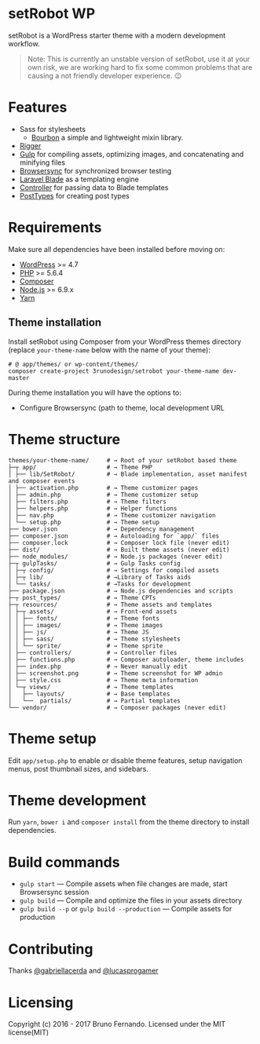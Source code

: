# setRobot WP
setRobot is a WordPress starter theme with a modern development workflow.

> Note: This is currently an unstable version of setRobot, use it at your own risk, we are working hard to fix some common problems that are causing a not friendly developer experience. :wink:

# Features
*   Sass for stylesheets
    *   [Bourbon](bourbon.io/) a simple and lightweight mixin library.
*   [Rigger](https://github.com/kuzyk/gulp-rigger)
*   [Gulp](gulpjs.com) for compiling assets, optimizing images, and concatenating and minifying files
*   [Browsersync](http://www.browsersync.io/) for synchronized browser testing
*   [Laravel Blade](https://laravel.com/docs/5.3/blade) as a templating engine
*   [Controller](https://github.com/soberwp/controller) for passing data to Blade templates
*   [PostTypes](https://github.com/jjgrainger/PostTypes) for creating post types

# Requirements
Make sure all dependencies have been installed before moving on:

*   [WordPress](https://wordpress.org/) >= 4.7
*   [PHP](http://php.net/manual/en/install.php) >= 5.6.4
*   [Composer](https://getcomposer.org/download/)
*   [Node.js](http://nodejs.org/) >= 6.9.x
*   [Yarn](https://yarnpkg.com/en/docs/install)

## Theme installation

Install setRobot using Composer from your WordPress themes directory (replace `your-theme-name` below with the name of your theme):

```shell
# @ app/themes/ or wp-content/themes/
composer create-project 3runodesign/setrobot your-theme-name dev-master
```

During theme installation you will have the options to:
*   Configure Browsersync (path to theme, local development URL

# Theme structure

```
themes/your-theme-name/     # → Root of your setRobot based theme
├─┬ app/                    # → Theme PHP
│ ├── lib/SetRobot/         # → Blade implementation, asset manifest and composer events
│ ├── activation.php        # → Theme customizer pages
│ ├── admin.php             # → Theme customizer setup
│ ├── filters.php           # → Theme filters
│ ├── helpers.php           # → Helper functions
│ ├── nav.php               # → Theme customizer navigation
│ └── setup.php             # → Theme setup
├── bower.json              # → Dependency management
├── composer.json           # → Autoloading for `app/` files
├── composer.lock           # → Composer lock file (never edit)
├── dist/                   # → Built theme assets (never edit)
├── node_modules/           # → Node.js packages (never edit)
├─┬ gulpTasks/              # → Gulp Tasks config
│ ├─┬ config/               # → Settings for compiled assets
│ ├─┬ lib/                  # →Library of Tasks aids
│ └── tasks/                # →Tasks for development
├── package.json            # → Node.js dependencies and scripts
├─┬ post_types/             # → Theme CPTs
├─┬ resources/              # → Theme assets and templates
│ ├─┬ assets/               # → Front-end assets
│ │ ├── fonts/              # → Theme fonts
│ │ ├── images/             # → Theme images
│ │ ├── js/                 # → Theme JS
│ │ ├── sass/               # → Theme stylesheets
│ │ └── sprite/             # → Theme sprite
│ ├── controllers/          # → Controller files
│ ├── functions.php         # → Composer autoloader, theme includes
│ ├── index.php             # → Never manually edit
│ ├── screenshot.png        # → Theme screenshot for WP admin
│ ├── style.css             # → Theme meta information
│ └─┬ views/                # → Theme templates
│   ├── layouts/            # → Base templates
│   └──  partials/          # → Partial templates
└── vendor/                 # → Composer packages (never edit)
```

# Theme setup
Edit `app/setup.php` to enable or disable theme features, setup navigation menus, post thumbnail sizes, and sidebars.

# Theme development
Run `yarn`, `bower i` and `composer install` from the theme directory to install dependencies.

# Build commands
*   `gulp start` — Compile assets when file changes are made, start Browsersync session
*   `gulp build` — Compile and optimize the files in your assets directory
*   `gulp build --p` or `gulp build --production` — Compile assets for production

# Contributing
Thanks [@gabriellacerda](https://github.com/gabriellacerda) and [@lucasprogamer](https://github.com/lucasprogamer)

# Licensing
Copyright (c) 2016 - 2017 Bruno Fernando. Licensed under the MIT license(MIT)
